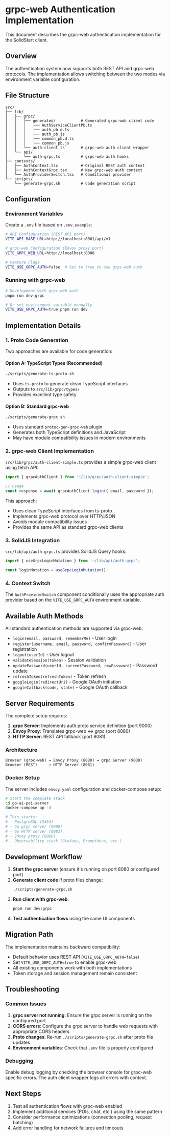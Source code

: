 # grpc-web Authentication Implementation

This document describes the grpc-web authentication implementation for the SolidStart client.

## Overview

The authentication system now supports both REST API and grpc-web protocols. The implementation allows switching between the two modes via environment variable configuration.

## File Structure

```
src/
├── lib/
│   ├── grpc/
│   │   ├── generated/           # Generated grpc-web client code
│   │   │   ├── AuthServiceClientPb.ts
│   │   │   ├── auth_pb.d.ts
│   │   │   ├── auth_pb.js
│   │   │   ├── common_pb.d.ts
│   │   │   └── common_pb.js
│   │   └── auth-client.ts       # grpc-web auth client wrapper
│   └── api/
│       └── auth-grpc.ts         # grpc-web auth hooks
├── contexts/
│   ├── AuthContext.tsx          # Original REST auth context
│   ├── AuthContextGrpc.tsx      # New grpc-web auth context
│   └── AuthProviderSwitch.tsx   # Conditional provider
└── scripts/
    └── generate-grpc.sh         # Code generation script
```

## Configuration

### Environment Variables

Create a `.env` file based on `.env.example`:

```bash
# API Configuration (REST API port)
VITE_API_BASE_URL=http://localhost:8081/api/v1

# grpc-web Configuration (Envoy proxy port)
VITE_GRPC_WEB_URL=http://localhost:8080

# Feature Flags
VITE_USE_GRPC_AUTH=false  # Set to true to use grpc-web auth
```

### Running with grpc-web

```bash
# Development with grpc-web auth
pnpm run dev:grpc

# Or set environment variable manually
VITE_USE_GRPC_AUTH=true pnpm run dev
```

## Implementation Details

### 1. Proto Code Generation

Two approaches are available for code generation:

#### Option A: TypeScript Types (Recommended)
```bash
./scripts/generate-ts-proto.sh
```
- Uses `ts-proto` to generate clean TypeScript interfaces
- Outputs to `src/lib/grpc/types/`
- Provides excellent type safety

#### Option B: Standard grpc-web
```bash  
./scripts/generate-grpc.sh
```
- Uses standard `protoc-gen-grpc-web` plugin
- Generates both TypeScript definitions and JavaScript
- May have module compatibility issues in modern environments

### 2. grpc-web Client Implementation

`src/lib/grpc/auth-client-simple.ts` provides a simple grpc-web client using fetch API:

```typescript
import { grpcAuthClient } from '~/lib/grpc/auth-client-simple';

// Usage
const response = await grpcAuthClient.login({ email, password });
```

This approach:
- Uses clean TypeScript interfaces from ts-proto
- Implements grpc-web protocol over HTTP/JSON
- Avoids module compatibility issues
- Provides the same API as standard grpc-web clients

### 3. SolidJS Integration

`src/lib/api/auth-grpc.ts` provides SolidJS Query hooks:

```typescript
import { useGrpcLoginMutation } from '~/lib/api/auth-grpc';

const loginMutation = useGrpcLoginMutation();
```

### 4. Context Switch

The `AuthProviderSwitch` component conditionally uses the appropriate auth provider based on the `VITE_USE_GRPC_AUTH` environment variable.

## Available Auth Methods

All standard authentication methods are supported via grpc-web:

- `login(email, password, rememberMe)` - User login
- `register(username, email, password, confirmPassword)` - User registration  
- `logout(userId)` - User logout
- `validateSession(token)` - Session validation
- `updatePassword(userId, currentPassword, newPassword)` - Password update
- `refreshToken(refreshToken)` - Token refresh
- `googleLogin(redirectUri)` - Google OAuth initiation
- `googleCallback(code, state)` - Google OAuth callback

## Server Requirements

The complete setup requires:

1. **grpc Server**: Implements auth.proto service definition (port 9000)
2. **Envoy Proxy**: Translates grpc-web ↔ grpc (port 8080)
3. **HTTP Server**: REST API fallback (port 8081)

### Architecture
```
Browser (grpc-web) → Envoy Proxy (8080) → grpc Server (9000)
Browser (REST)     → HTTP Server (8081)
```

### Docker Setup
The server includes `envoy.yaml` configuration and docker-compose setup:

```bash
# Start the complete stack
cd go-ai-poi-server
docker-compose up -d

# This starts:
# - PostgreSQL (5454)
# - Go grpc server (9000)  
# - Go HTTP server (8081)
# - Envoy proxy (8080)
# - Observability stack (Grafana, Prometheus, etc.)
```

## Development Workflow

1. **Start the grpc server** (ensure it's running on port 8080 or configured port)
2. **Generate client code** if proto files change:
   ```bash
   ./scripts/generate-grpc.sh
   ```
3. **Run client with grpc-web**:
   ```bash
   pnpm run dev:grpc
   ```
4. **Test authentication flows** using the same UI components

## Migration Path

The implementation maintains backward compatibility:

- Default behavior uses REST API (`VITE_USE_GRPC_AUTH=false`)
- Set `VITE_USE_GRPC_AUTH=true` to enable grpc-web
- All existing components work with both implementations
- Token storage and session management remain consistent

## Troubleshooting

### Common Issues

1. **grpc server not running**: Ensure the grpc server is running on the configured port
2. **CORS errors**: Configure the grpc server to handle web requests with appropriate CORS headers
3. **Proto changes**: Re-run `./scripts/generate-grpc.sh` after proto file updates
4. **Environment variables**: Check that `.env` file is properly configured

### Debugging

Enable debug logging by checking the browser console for grpc-web specific errors. The auth client wrapper logs all errors with context.

## Next Steps

1. Test all authentication flows with grpc-web enabled
2. Implement additional services (POIs, chat, etc.) using the same pattern
3. Consider performance optimizations (connection pooling, request batching)
4. Add error handling for network failures and timeouts